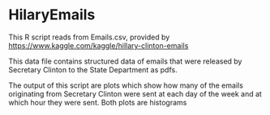 # HilaryEmails


This R script reads from Emails.csv, provided by https://www.kaggle.com/kaggle/hillary-clinton-emails

This data file contains structured data of emails that were released by Secretary Clinton to the State Department 
as pdfs.

The output of this script are plots which show how many of the emails originating from Secretary Clinton were sent
at each day of the week and at which hour they were sent. Both plots are histograms
